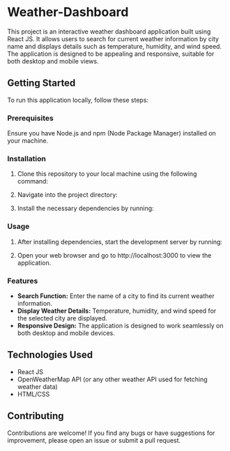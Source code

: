 # Weather-Dashboard


This project is an interactive weather dashboard application built using React JS. It allows users to search for current weather information by city name and displays details such as temperature, humidity, and wind speed. The application is designed to be appealing and responsive, suitable for both desktop and mobile views.

## Getting Started

To run this application locally, follow these steps:

### Prerequisites

Ensure you have Node.js and npm (Node Package Manager) installed on your machine.

### Installation

1. Clone this repository to your local machine using the following command:


2. Navigate into the project directory:


3. Install the necessary dependencies by running:


### Usage

1. After installing dependencies, start the development server by running:


2. Open your web browser and go to http://localhost:3000 to view the application.

### Features

- **Search Function:** Enter the name of a city to find its current weather information.
- **Display Weather Details:** Temperature, humidity, and wind speed for the selected city are displayed.
- **Responsive Design:** The application is designed to work seamlessly on both desktop and mobile devices.

## Technologies Used

- React JS
- OpenWeatherMap API (or any other weather API used for fetching weather data)
- HTML/CSS

## Contributing

Contributions are welcome! If you find any bugs or have suggestions for improvement, please open an issue or submit a pull request.



